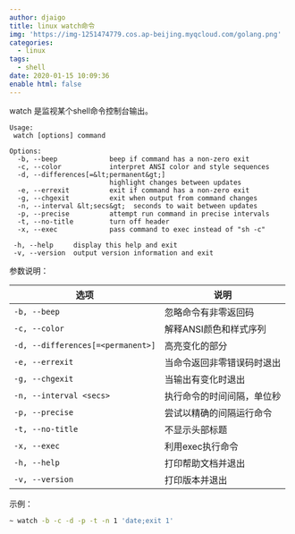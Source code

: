 ```yaml
---
author: djaigo
title: linux watch命令
img: 'https://img-1251474779.cos.ap-beijing.myqcloud.com/golang.png'
categories:
  - linux
tags:
  - shell
date: 2020-01-15 10:09:36
enable html: false
---
```


watch 是监视某个shell命令控制台输出。
```text
Usage:
 watch [options] command

Options:
  -b, --beep             beep if command has a non-zero exit
  -c, --color            interpret ANSI color and style sequences
  -d, --differences[=&lt;permanent&gt;]
                         highlight changes between updates
  -e, --errexit          exit if command has a non-zero exit
  -g, --chgexit          exit when output from command changes
  -n, --interval &lt;secs&gt;  seconds to wait between updates
  -p, --precise          attempt run command in precise intervals
  -t, --no-title         turn off header
  -x, --exec             pass command to exec instead of "sh -c"

 -h, --help     display this help and exit
 -v, --version  output version information and exit

```

参数说明：

| 选项 | 说明 |
| --- | --- |
|`-b, --beep`|忽略命令有非零返回码| 
|`-c, --color`|  解释ANSI颜色和样式序列   |
|`-d, --differences[=<permanent>]`|高亮变化的部分|
|`-e, --errexit`|  当命令返回非零错误码时退出   |
|`-g, --chgexit`| 当输出有变化时退出    |
|`-n, --interval <secs>`|  执行命令的时间间隔，单位秒   |
|`-p, --precise`|尝试以精确的间隔运行命令|
|`-t, --no-title`| 不显示头部标题 |
|`-x, --exec`| 利用exec执行命令|
|`-h, --help`|  打印帮助文档并退出   |
|`-v, --version`|   打印版本并退出  |

示例：
```sh
~ watch -b -c -d -p -t -n 1 'date;exit 1'
```


